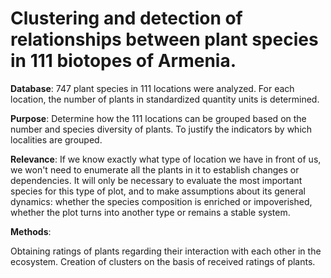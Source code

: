 # Clustering and detection of relationships between plant species in 111 biotopes of Armenia.
**Database**: 747 plant species in 111 locations were analyzed. For each location, the number of plants in standardized quantity units is determined.

**Purpose**: Determine how the 111 locations can be grouped based on the number and species diversity of plants. To justify the indicators by which localities are grouped.

**Relevance**: If we know exactly what type of location we have in front of us, we won't need to enumerate all the plants in it to establish changes or dependencies. It will only be necessary to evaluate the most important species for this type of plot, and to make assumptions about its general dynamics: whether the species composition is enriched or impoverished, whether the plot turns into another type or remains a stable system.

**Methods**:

Obtaining ratings of plants regarding their interaction with each other in the ecosystem.
Creation of clusters on the basis of received ratings of plants.
